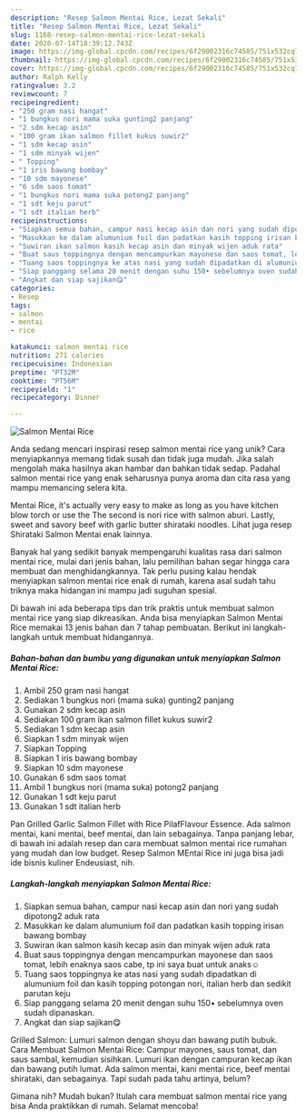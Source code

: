 ```yaml
---
description: "Resep Salmon Mentai Rice, Lezat Sekali"
title: "Resep Salmon Mentai Rice, Lezat Sekali"
slug: 1168-resep-salmon-mentai-rice-lezat-sekali
date: 2020-07-14T18:39:12.743Z
image: https://img-global.cpcdn.com/recipes/6f29002316c74585/751x532cq70/salmon-mentai-rice-foto-resep-utama.jpg
thumbnail: https://img-global.cpcdn.com/recipes/6f29002316c74585/751x532cq70/salmon-mentai-rice-foto-resep-utama.jpg
cover: https://img-global.cpcdn.com/recipes/6f29002316c74585/751x532cq70/salmon-mentai-rice-foto-resep-utama.jpg
author: Ralph Kelly
ratingvalue: 3.2
reviewcount: 7
recipeingredient:
- "250 gram nasi hangat"
- "1 bungkus nori mama suka gunting2 panjang"
- "2 sdm kecap asin"
- "100 gram ikan salmon fillet kukus suwir2"
- "1 sdm kecap asin"
- "1 sdm minyak wijen"
- " Topping"
- "1 iris bawang bombay"
- "10 sdm mayonese"
- "6 sdm saos tomat"
- "1 bungkus nori mama suka potong2 panjang"
- "1 sdt keju parut"
- "1 sdt italian herb"
recipeinstructions:
- "Siapkan semua bahan, campur nasi kecap asin dan nori yang sudah dipotong2 aduk rata"
- "Masukkan ke dalam alumunium foil dan padatkan kasih topping irisan bawang bombay"
- "Suwiran ikan salmon kasih kecap asin dan minyak wijen aduk rata"
- "Buat saus toppingnya dengan mencampurkan mayonese dan saos tomat, lebih enaknya saos cabe, tp ini saya buat untuk anaks☺️"
- "Tuang saos toppingnya ke atas nasi yang sudah dipadatkan di alumunium foil dan kasih topping potongan nori, italian herb dan sedikit parutan keju"
- "Siap panggang selama 20 menit dengan suhu 150• sebelumnya oven sudah dipanaskan."
- "Angkat dan siap sajikan😋"
categories:
- Resep
tags:
- salmon
- mentai
- rice

katakunci: salmon mentai rice 
nutrition: 271 calories
recipecuisine: Indonesian
preptime: "PT32M"
cooktime: "PT56M"
recipeyield: "1"
recipecategory: Dinner

---
```



![Salmon Mentai Rice](https://img-global.cpcdn.com/recipes/6f29002316c74585/751x532cq70/salmon-mentai-rice-foto-resep-utama.jpg)

Anda sedang mencari inspirasi resep salmon mentai rice yang unik? Cara menyiapkannya memang tidak susah dan tidak juga mudah. Jika salah mengolah maka hasilnya akan hambar dan bahkan tidak sedap. Padahal salmon mentai rice yang enak seharusnya punya aroma dan cita rasa yang mampu memancing selera kita.

Mentai Rice, it&#39;s actually very easy to make as long as you have kitchen blow torch or use the The second is nori rice with salmon aburi. Lastly, sweet and savory beef with garlic butter shirataki noodles. Lihat juga resep Shirataki Salmon Mentai enak lainnya.

Banyak hal yang sedikit banyak mempengaruhi kualitas rasa dari salmon mentai rice, mulai dari jenis bahan, lalu pemilihan bahan segar hingga cara membuat dan menghidangkannya. Tak perlu pusing kalau hendak menyiapkan salmon mentai rice enak di rumah, karena asal sudah tahu triknya maka hidangan ini mampu jadi suguhan spesial.


Di bawah ini ada beberapa tips dan trik praktis untuk membuat salmon mentai rice yang siap dikreasikan. Anda bisa menyiapkan Salmon Mentai Rice memakai 13 jenis bahan dan 7 tahap pembuatan. Berikut ini langkah-langkah untuk membuat hidangannya.

<!--inarticleads1-->

##### Bahan-bahan dan bumbu yang digunakan untuk menyiapkan Salmon Mentai Rice:

1. Ambil 250 gram nasi hangat
1. Sediakan 1 bungkus nori (mama suka) gunting2 panjang
1. Gunakan 2 sdm kecap asin
1. Sediakan 100 gram ikan salmon fillet kukus suwir2
1. Sediakan 1 sdm kecap asin
1. Siapkan 1 sdm minyak wijen
1. Siapkan  Topping
1. Siapkan 1 iris bawang bombay
1. Siapkan 10 sdm mayonese
1. Gunakan 6 sdm saos tomat
1. Ambil 1 bungkus nori (mama suka) potong2 panjang
1. Gunakan 1 sdt keju parut
1. Gunakan 1 sdt italian herb


Pan Grilled Garlic Salmon Fillet with Rice PilafFlavour Essence. Ada salmon mentai, kani mentai, beef mentai, dan lain sebagainya. Tanpa panjang lebar, di bawah ini adalah resep dan cara membuat salmon mentai rice rumahan yang mudah dan low budget. Resep Salmon MEntai Rice ini juga bisa jadi ide bisnis kuliner Endeusiast, nih. 

<!--inarticleads2-->

##### Langkah-langkah menyiapkan Salmon Mentai Rice:

1. Siapkan semua bahan, campur nasi kecap asin dan nori yang sudah dipotong2 aduk rata
1. Masukkan ke dalam alumunium foil dan padatkan kasih topping irisan bawang bombay
1. Suwiran ikan salmon kasih kecap asin dan minyak wijen aduk rata
1. Buat saus toppingnya dengan mencampurkan mayonese dan saos tomat, lebih enaknya saos cabe, tp ini saya buat untuk anaks☺️
1. Tuang saos toppingnya ke atas nasi yang sudah dipadatkan di alumunium foil dan kasih topping potongan nori, italian herb dan sedikit parutan keju
1. Siap panggang selama 20 menit dengan suhu 150• sebelumnya oven sudah dipanaskan.
1. Angkat dan siap sajikan😋


Grilled Salmon: Lumuri salmon dengan shoyu dan bawang putih bubuk. Cara Membuat Salmon Mentai Rice: Campur mayones, saus tomat, dan saus sambal, kemudian sisihkan. Lumuri ikan dengan campuran kecap ikan dan bawang putih lumat. Ada salmon mentai, kani mentai rice, beef mentai shirataki, dan sebagainya. Tapi sudah pada tahu artinya, belum? 

Gimana nih? Mudah bukan? Itulah cara membuat salmon mentai rice yang bisa Anda praktikkan di rumah. Selamat mencoba!

